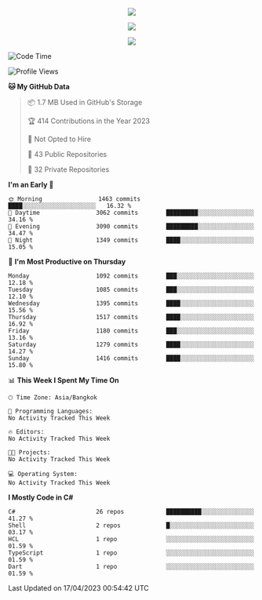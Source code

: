 <p align="center">
  <a href="say-hi.gif"> 
    <img align="center" src="say-hi.gif"/>
  </a>
</p>
<p align="center">
  <a href="https://github.com/htthinh1999">
    <img align="center" src="https://github-readme-stats-kappa-pink.vercel.app/api?username=htthinh1999&show_icons=true&count_private=true&theme=dracula"/>
  </a>
</p>
<p align="center">
  <a href="https://github.com/htthinh1999">
    <img src="https://github-readme-stats-kappa-pink.vercel.app/api/top-langs/?username=htthinh1999&layout=compact&langs_count=6&count_private=true&hide=tsql,hlsl,glsl,shaderlab&theme=dracula"/>
  </a>
</p>

<!--START_SECTION:waka-->
![Code Time](http://img.shields.io/badge/Code%20Time-0%20secs-blue)

![Profile Views](http://img.shields.io/badge/Profile%20Views-0-blue)

**🐱 My GitHub Data** 

> 📦 1.7 MB Used in GitHub's Storage 
 > 
> 🏆 414 Contributions in the Year 2023
 > 
> 🚫 Not Opted to Hire
 > 
> 📜 43 Public Repositories 
 > 
> 🔑 32 Private Repositories 
 > 
**I'm an Early 🐤** 

```text
🌞 Morning                1463 commits        ████░░░░░░░░░░░░░░░░░░░░░   16.32 % 
🌆 Daytime                3062 commits        █████████░░░░░░░░░░░░░░░░   34.16 % 
🌃 Evening                3090 commits        █████████░░░░░░░░░░░░░░░░   34.47 % 
🌙 Night                  1349 commits        ████░░░░░░░░░░░░░░░░░░░░░   15.05 % 
```
📅 **I'm Most Productive on Thursday** 

```text
Monday                   1092 commits        ███░░░░░░░░░░░░░░░░░░░░░░   12.18 % 
Tuesday                  1085 commits        ███░░░░░░░░░░░░░░░░░░░░░░   12.10 % 
Wednesday                1395 commits        ████░░░░░░░░░░░░░░░░░░░░░   15.56 % 
Thursday                 1517 commits        ████░░░░░░░░░░░░░░░░░░░░░   16.92 % 
Friday                   1180 commits        ███░░░░░░░░░░░░░░░░░░░░░░   13.16 % 
Saturday                 1279 commits        ████░░░░░░░░░░░░░░░░░░░░░   14.27 % 
Sunday                   1416 commits        ████░░░░░░░░░░░░░░░░░░░░░   15.80 % 
```


📊 **This Week I Spent My Time On** 

```text
🕑︎ Time Zone: Asia/Bangkok

💬 Programming Languages: 
No Activity Tracked This Week

🔥 Editors: 
No Activity Tracked This Week

🐱‍💻 Projects: 
No Activity Tracked This Week

💻 Operating System: 
No Activity Tracked This Week
```

**I Mostly Code in C#** 

```text
C#                       26 repos            ██████████░░░░░░░░░░░░░░░   41.27 % 
Shell                    2 repos             █░░░░░░░░░░░░░░░░░░░░░░░░   03.17 % 
HCL                      1 repo              ░░░░░░░░░░░░░░░░░░░░░░░░░   01.59 % 
TypeScript               1 repo              ░░░░░░░░░░░░░░░░░░░░░░░░░   01.59 % 
Dart                     1 repo              ░░░░░░░░░░░░░░░░░░░░░░░░░   01.59 % 
```




 Last Updated on 17/04/2023 00:54:42 UTC
<!--END_SECTION:waka-->

